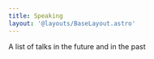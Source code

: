```yaml
---
title: Speaking
layout: '@layouts/BaseLayout.astro'
---
```


A list of talks in the future and in the past
